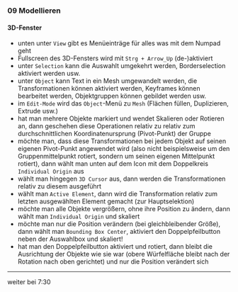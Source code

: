 ### 09 Modellieren

#### 3D-Fenster

- unten unter `View` gibt es Menüeinträge für alles was mit dem Numpad geht
- Fullscreen des 3D-Fensters wird mit `Strg + Arrow_Up` (de-)aktiviert
- unter `Selection` kann die Auswahlt umgekehrt werden, Borderselection aktiviert werden usw.
- unter `Object` kann Text in ein Mesh umgewandelt werden, die Transformationen können aktiviert werden, Keyframes können bearbeitet werden, Objektgruppen können gebildet werden usw. 
- im `Edit-Mode` wird das `Object`-Menü zu `Mesh` (Flächen füllen, Duplizieren, Extrude usw.)
- hat man mehrere Objekte markiert und wendet Skalieren oder Rotieren an, dann geschehen diese Operationen relativ zu relativ zum durchschnittlichen Koordinatenursprung (Pivot-Punkt) der Gruppe
 - möchte man, dass diese Transformationen bei jedem Objekt auf seinen eigenen Pivot-Punkt angewendet wird (also nicht beispielsweise um den Gruppenmittelpunkt rotiert, sondern um seinen eigenen Mittelpunkt rotiert), dann wählt man unten auf dem Icon mit dem Doppelkreis `Individual Origin` aus
 - wählt man hingegen `3D Cursor` aus, dann werden die Transformationen relativ zu diesem ausgeführt
 - wählt man `Active Element`, dann wird die Transformation relativ zum letzten ausgewählten Element gemacht (zur Hauptselektion)
 - möchte man alle Objekte vergrößern, ohne ihre Position zu ändern, dann wählt man `Individual Origin` und skaliert
 - möchte man nur die Position verändern (bei gleichbleibender Größe), dann wählt man `Bounding Box Center`,  aktiviert den Doppelpfeilbutton neben der Auswahlbox und skaliert!
 - hat man den Doppelpfeilbutton aktiviert und rotiert, dann bleibt die Ausrichtung der Objekte wie sie war (obere Würfelfläche bleibt nach der Rotation nach oben gerichtet) und nur die Position verändert sich
 
--------------

weiter bei 7:30
